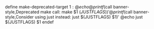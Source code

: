 define make-deprecated-target
$1:
	@echo
	@printf %s\\n '$(call banner-style,Deprecated make call: make $1 $(JUSTFLAGS))'
	@printf %s\\n '$(call banner-style,Consider using just instead: just $(JUSTFLAGS) $1)'
	@echo
	just $(JUSTFLAGS) $1
endef
